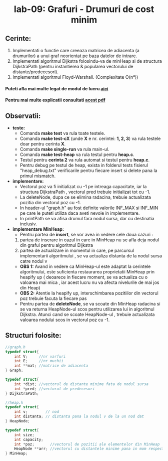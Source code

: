 <h1 align="center">
    lab-09: Grafuri - Drumuri de cost minim
  </h1>

## Cerinte:
1. Implementati o functie care creeaza matricea de adiacenta (a drumurilor) a unui graf neorientat pe baza datelor de intrare.
2. Implementati algoritmul Dijkstra folosindu-va de minHeap si de structura DijkstraPath (pentru instantierea & popularea vectorului de distante/predecesori).
3. Implementati algoritmul Floyd-Warshall. (Complexitate O(n³))

#### Puteti afla mai multe legat de modul de lucru [aici](https://github.com/sda-ab/student-setup#indicatii-rezolvare-laborator)
#### Pentru mai multe explicatii consultati [acest pdf](https://github.com/sda-ab/lab-09-tasks/blob/master/Laboratorul%209%20-%20Dijkstra.pdf)
## Observatii:
  - **teste:**
    - Comanda **make test** va rula toate testele.
    - Comanda **make test-cX** (unde **X** e nr. cerintei: **1, 2, 3**) va rula testele doar pentru cerinta **X**.
    - Comanda **make single-run** va rula main-ul.
    - Comanda **make test-heap** va rula testul pentru **heap.c**.
    - Testul pentru **cerinta 2** va rula automat si testul pentru **heap.c**.
    - Pentru debug pe testul de heap, exista in folderul tests fisierul "heap_debug.txt" verificarile pentru fiecare insert si delete pana la primul mismatch.
  - **implementare:**
    - Vectorul poz va fi initializat cu -1 pe intreaga capacitate, iar la structura DijkstraPath , vectorul pred trebuie initializat tot cu -1.
    - La deleteNode, dupa ce se elimina radacina, trebuie actualizata pozitia din vectorul poz cu -1.
    - In header-ul "graph.h" au fost definite valorile INF_MAX si INF_MIN pe care le puteti utiliza daca aveti nevoie in implementare.
    - In printPath se va afisa drumul fara nodul sursa, dar cu destinatia inclusiv.
  - **implementare MinHeap:**
    - Pentru partea de **insert**, se vor avea in vedere cele doua cazuri :
     1. partea de inserare in cazul in care in MinHeap nu se afla deja nodul din graful pentru algoritmul Dijkstra
     2. partea de actualizare in momentul in care, pe parcursul implementarii algoritmului , se va actualiza distanta de la nodul sursa catre nodul v
      * **OBS 1:** Avand in vedere ca MinHeap-ul este adaptat la cerintele algoritmului, este suficienta restaurarea proprietatii MinHeap prin heapify up ( deoarece in fiecare moment, se va actualiza cu o valoarea mai mica , iar acest lucru nu va afecta nivelurile de mai jos din Heap)
      * **OBS 2:**  Atentie la heapify up, interschimbarea pozitiilor din vectorul poz trebuie facuta la fiecare pas 
     - Pentru partea de **deleteNode**, se va scoate din MinHeap radacina si se va returna HeapNode-ul scos pentru utilizarea lui in algoritmul Dijkstra. Atunci cand se scoate HeapNode-ul , trebuie actualizata valoarea nodului scos in vectorul poz cu -1.
     
## Structuri folosite:
```c
//graph.h
typedef struct{
    int V;     //nr varfuri
    int E;     //nr muchii
    int **mat; //matrice de adiacenta
} Graph;

typedef struct{
    int *dist; //vectorul de distante minime fata de nodul sursa
    int *pred; //vectorul de predecesori
} DijkstraPath;

//heap.h
typedef struct{
    int v;        // nod
    int distanta; // distanta pana la nodul v de la un nod dat
} HeapNode;

typedef struct{
    int size;
    int capacity;
    int *poz;       //vectorul de pozitii ale elementelor din MinHeap
    HeapNode **arr; //vectorul cu distantele minime pana in mom respectiv
} MinHeap;
```
